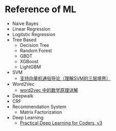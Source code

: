 # Reference of ML

* Naive Bayes
* Linear Regression
* Logitstic Regression
* Tree Based
    * Decision Tree
    * Random Forest
    * GBDT
    * XGBoost
    * LightGBM
* SVM
    * [支持向量机通俗导论（理解SVM的三层境界）](https://blog.csdn.net/v_JULY_v/article/details/7624837?fbclid=IwAR21FvAmtTtkoeTxpLzHieRPHAl3GO1POd7p6-Vmad1lyiWSFJfp5dYVymY)
* Word2Vec
    * [word2vec 中的数学原理详解](https://blog.csdn.net/itplus/article/details/37969519)
* Deepwalk    
* CRF
* Recommendation System
    * Matrix Factorization
* Deep Learning
    * [Practical Deep Learning for Coders, v3](https://course.fast.ai/)
